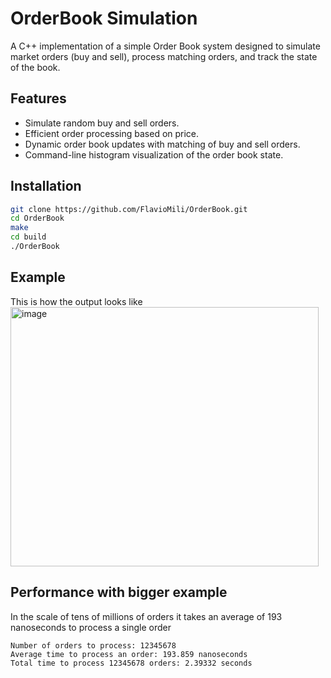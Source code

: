 # OrderBook Simulation

A C++ implementation of a simple Order Book system designed to simulate market orders (buy and sell), process matching orders, and track the state of the book.

## Features

- Simulate random buy and sell orders.
- Efficient order processing based on price.
- Dynamic order book updates with matching of buy and sell orders.
- Command-line histogram visualization of the order book state.

## Installation

```bash
git clone https://github.com/FlavioMili/OrderBook.git
cd OrderBook
make
cd build
./OrderBook
```

## Example
This is how the output looks like<br>
<img width="493" height="415" alt="image" src="https://github.com/user-attachments/assets/efb7bbc0-92ef-4144-8fe8-dd57bb78093b" />



## Performance with bigger example
In the scale of tens of millions of orders it takes an average of 193 nanoseconds to process a single order
``` 
Number of orders to process: 12345678
Average time to process an order: 193.859 nanoseconds
Total time to process 12345678 orders: 2.39332 seconds
```
